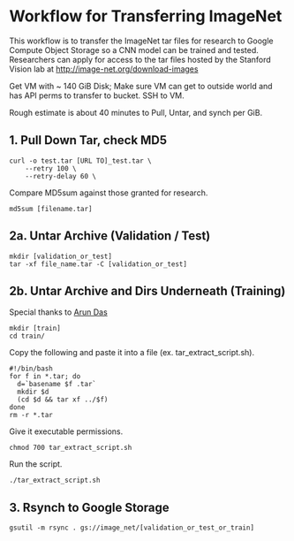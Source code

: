 # Workflow for Transferring ImageNet 

This workflow is to transfer the ImageNet tar files for research to Google Compute Object Storage so a CNN model can be trained and tested.  Researchers can apply for access to the tar files hosted by the Stanford Vision lab at http://image-net.org/download-images

Get VM with ~ 140 GiB Disk;   Make sure VM can get to outside world and has API perms to transfer to bucket. SSH to VM. 

Rough estimate is about 40 minutes to Pull, Untar, and synch per GiB.   

## 1. Pull Down Tar, check MD5

```
curl -o test.tar [URL TO]_test.tar \
	--retry 100 \
	--retry-delay 60 \
```

Compare MD5sum against those granted for research.

```
md5sum [filename.tar]
```

## 2a. Untar Archive (Validation / Test)

```
mkdir [validation_or_test]
tar -xf file_name.tar -C [validation_or_test]
```

## 2b. Untar Archive and Dirs Underneath (Training)

Special thanks to [Arun Das](https://github.com/arundasan91/Deep-Learning-with-Caffe/blob/master/Imagenet/How-to-properly-set-up-Imagenet-Dataset.md)

```
mkdir [train]
cd train/
```

Copy the following and paste it into a file (ex. tar_extract_script.sh).

```
#!/bin/bash
for f in *.tar; do
  d=`basename $f .tar`
  mkdir $d
  (cd $d && tar xf ../$f)
done
rm -r *.tar
```

Give it executable permissions.

```
chmod 700 tar_extract_script.sh
```

Run the script.

```
./tar_extract_script.sh
```

## 3.  Rsynch to Google Storage

```
gsutil -m rsync . gs://image_net/[validation_or_test_or_train]
```
